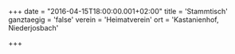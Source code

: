 +++
date = "2016-04-15T18:00:00.001+02:00"
title = 'Stammtisch'
ganztaegig = 'false'
verein = 'Heimatverein'
ort = 'Kastanienhof, Niederjosbach'

+++

      